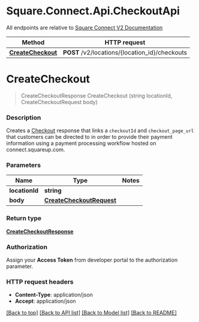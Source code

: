 # Square.Connect.Api.CheckoutApi

All endpoints are relative to [Square Connect V2 Documentation](https://docs.connect.squareup.com/api/connect/v2/#navsection-endpoints)

Method | HTTP request 
------------- | ------------- 
[**CreateCheckout**](CheckoutApi.md#createcheckout) | **POST** /v2/locations/{location_id}/checkouts


# **CreateCheckout**
> CreateCheckoutResponse CreateCheckout (string locationId, CreateCheckoutRequest body)

### Description

Creates a [Checkout](#type-checkout) response that links a `checkoutId` and `checkout_page_url` that customers can be directed to in order to provide their payment information using a payment processing workflow hosted on connect.squareup.com.

### Parameters

Name | Type | Notes
------------- | ------------- | -------------
 **locationId** | **string**| 
 **body** | [**CreateCheckoutRequest**](CreateCheckoutRequest.md)| 

### Return type

[**CreateCheckoutResponse**](CreateCheckoutResponse.md)

### Authorization

Assign your **Access Token** from developer portal to the authorization parameter.

### HTTP request headers

 - **Content-Type**: application/json
 - **Accept**: application/json

[[Back to top]](#) [[Back to API list]](../README.md#documentation-for-api-endpoints) [[Back to Model list]](../README.md#documentation-for-models) [[Back to README]](../README.md)

